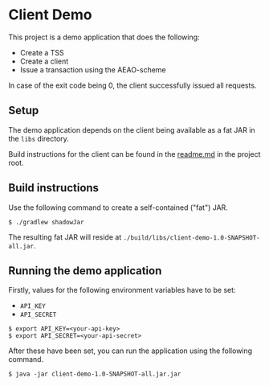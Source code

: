 # Client Demo

This project is a demo application that does the following:

- Create a TSS
- Create a client
- Issue a transaction using the AEAO-scheme


In case of the exit code being 0, the client successfully issued all requests.

## Setup
The demo application depends on the client being available as a fat JAR in the `libs` directory. 


Build instructions for the client can be found in the [readme.md](https://github.com/fiskaly/fiskaly-kassensichv-client-java/blob/master/readme.md) in the project root.

## Build instructions
Use the following command to create a self-contained ("fat") JAR.


```
$ ./gradlew shadowJar
```


The resulting fat JAR will reside at `./build/libs/client-demo-1.0-SNAPSHOT-all.jar`.

## Running the demo application
Firstly, values for the following environment variables have to be set: 
- `API_KEY`
- `API_SECRET`

```
$ export API_KEY=<your-api-key>
$ export API_SECRET=<your-api-secret>
```

After these have been set, you can run the application using the following command.

```
$ java -jar client-demo-1.0-SNAPSHOT-all.jar.jar
```
